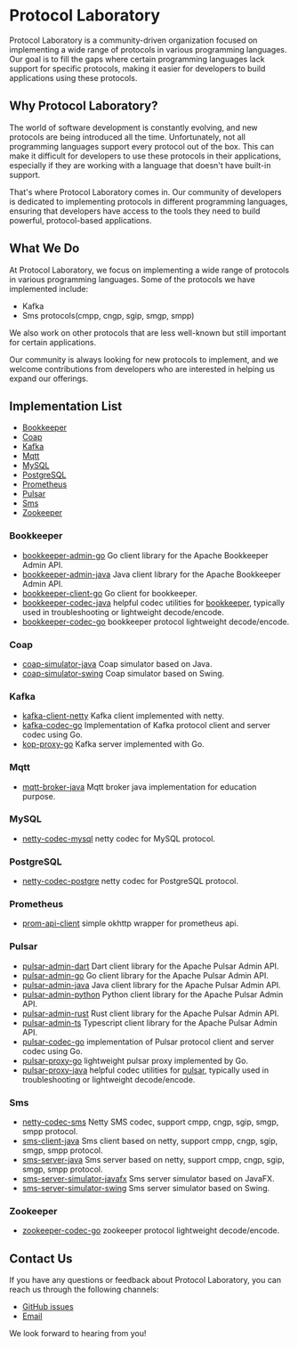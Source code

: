# Protocol Laboratory

Protocol Laboratory is a community-driven organization focused on implementing a wide range of protocols in various programming languages. Our goal is to fill the gaps where certain programming languages lack support for specific protocols, making it easier for developers to build applications using these protocols.

## Why Protocol Laboratory?

The world of software development is constantly evolving, and new protocols are being introduced all the time. Unfortunately, not all programming languages support every protocol out of the box. This can make it difficult for developers to use these protocols in their applications, especially if they are working with a language that doesn't have built-in support.

That's where Protocol Laboratory comes in. Our community of developers is dedicated to implementing protocols in different programming languages, ensuring that developers have access to the tools they need to build powerful, protocol-based applications.

## What We Do

At Protocol Laboratory, we focus on implementing a wide range of protocols in various programming languages. Some of the protocols we have implemented include:

- Kafka
- Sms protocols(cmpp, cngp, sgip, smgp, smpp)

We also work on other protocols that are less well-known but still important for certain applications.

Our community is always looking for new protocols to implement, and we welcome contributions from developers who are interested in helping us expand our offerings.

## Implementation List

- [Bookkeeper](#Bookkeeper)
- [Coap](#Coap)
- [Kafka](#Kafka)
- [Mqtt](#Mqtt)
- [MySQL](#MySQL)
- [PostgreSQL](#PostgreSQL)
- [Prometheus](#Prometheus)
- [Pulsar](#Pulsar)
- [Sms](#Sms)
- [Zookeeper](#Zookeeper)

### Bookkeeper

- [bookkeeper-admin-go](https://github.com/protocol-laboratory/bookkeeper-admin-go) Go client library for the Apache Bookkeeper Admin API.
- [bookkeeper-admin-java](https://github.com/protocol-laboratory/bookkeeper-admin-java) Java client library for the Apache Bookkeeper Admin API.
- [bookkeeper-client-go](https://github.com/protocol-laboratory/bookkeeper-client-go) Go client for bookkeeper.
- [bookkeeper-codec-java](https://github.com/protocol-laboratory/bookkeeper-codec-java) helpful codec utilities for [bookkeeper](https://bookkeeper.apache.org/), typically used in troubleshooting or lightweight decode/encode.
- [bookkeeper-codec-go](https://github.com/protocol-laboratory/bookkeeper-codec-go) bookkeeper protocol lightweight decode/encode.

### Coap

- [coap-simulator-java](https://github.com/protocol-laboratory/coap-simulator-java) Coap simulator based on Java.
- [coap-simulator-swing](https://github.com/protocol-laboratory/coap-simulator-swing) Coap simulator based on Swing.

### Kafka

- [kafka-client-netty](https://github.com/protocol-laboratory/kafka-client-netty) Kafka client implemented with netty.
- [kafka-codec-go](https://github.com/protocol-laboratory/kafka-codec-go) Implementation of Kafka protocol client and server codec using Go.
- [kop-proxy-go](https://github.com/protocol-laboratory/kop-proxy-go) Kafka server implemented with Go.

### Mqtt

- [mqtt-broker-java](https://github.com/protocol-laboratory/mqtt-broker-java) Mqtt broker java implementation for education purpose.

### MySQL

- [netty-codec-mysql](https://github.com/protocol-laboratory/netty-codec-mysql) netty codec for MySQL protocol.

### PostgreSQL

- [netty-codec-postgre](https://github.com/protocol-laboratory/netty-codec-postgre) netty codec for PostgreSQL protocol.

### Prometheus

- [prom-api-client](https://github.com/protocol-laboratory/prom-api-client) simple okhttp wrapper for prometheus api.

### Pulsar

- [pulsar-admin-dart](https://github.com/protocol-laboratory/pulsar-admin-dart)  Dart client library for the Apache Pulsar Admin API.
- [pulsar-admin-go](https://github.com/protocol-laboratory/pulsar-admin-go)  Go client library for the Apache Pulsar Admin API.
- [pulsar-admin-java](https://github.com/protocol-laboratory/pulsar-admin-java)  Java client library for the Apache Pulsar Admin API.
- [pulsar-admin-python](https://github.com/protocol-laboratory/pulsar-admin-python)  Python client library for the Apache Pulsar Admin API.
- [pulsar-admin-rust](https://github.com/protocol-laboratory/pulsar-admin-rust)  Rust client library for the Apache Pulsar Admin API.
- [pulsar-admin-ts](https://github.com/protocol-laboratory/pulsar-admin-ts)  Typescript client library for the Apache Pulsar Admin API.
- [pulsar-codec-go](https://github.com/protocol-laboratory/pulsar-codec-go) implementation of Pulsar protocol client and server codec using Go.
- [pulsar-proxy-go](https://github.com/protocol-laboratory/pulsar-proxy-go) lightweight pulsar proxy implemented by Go.
- [pulsar-proxy-java](https://github.com/protocol-laboratory/pulsar-codec-java) helpful codec utilities for [pulsar](https://pulsar.apache.org/), typically used in troubleshooting or lightweight decode/encode. 

### Sms

- [netty-codec-sms](https://github.com/protocol-laboratory/netty-codec-sms) Netty SMS codec, support cmpp, cngp, sgip, smgp, smpp protocol.
- [sms-client-java](https://github.com/protocol-laboratory/sms-client-java) Sms client based on netty, support cmpp, cngp, sgip, smgp, smpp protocol.
- [sms-server-java](https://github.com/protocol-laboratory/sms-server-java) Sms server based on netty, support cmpp, cngp, sgip, smgp, smpp protocol.
- [sms-server-simulator-javafx](https://github.com/protocol-laboratory/sms-server-simulator-javafx) Sms server simulator based on JavaFX.
- [sms-server-simulator-swing](https://github.com/protocol-laboratory/sms-server-simulator-swing) Sms server simulator based on Swing.

### Zookeeper

- [zookeeper-codec-go](https://github.com/protocol-laboratory/zookeeper-codec-go) zookeeper protocol lightweight decode/encode.

## Contact Us

If you have any questions or feedback about Protocol Laboratory, you can reach us through the following channels:

- [GitHub issues](https://github.com/protocol-laboratory/protocols/issues)
- [Email](shoothzj@gmail.com)

We look forward to hearing from you!
